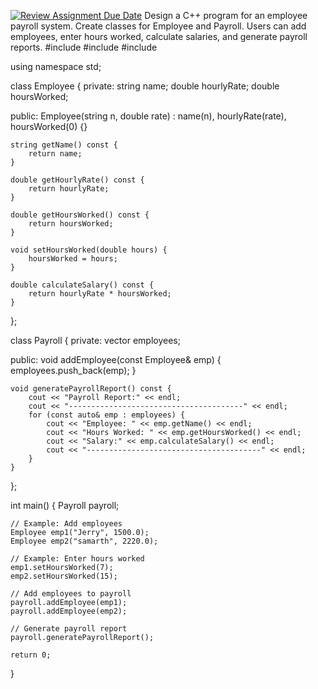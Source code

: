 [![Review Assignment Due Date](https://classroom.github.com/assets/deadline-readme-button-24ddc0f5d75046c5622901739e7c5dd533143b0c8e959d652212380cedb1ea36.svg)](https://classroom.github.com/a/Fmb6W2KK)
Design a C++ program for an employee payroll system. Create classes for Employee and Payroll. Users can add employees, enter hours worked, calculate salaries, and generate payroll reports.
#include <iostream>
#include <vector>
#include <string>

using namespace std;

class Employee {
private:
    string name;
    double hourlyRate;
    double hoursWorked;

public:
    Employee(string n, double rate) : name(n), hourlyRate(rate), hoursWorked(0) {}

    string getName() const {
        return name;
    }

    double getHourlyRate() const {
        return hourlyRate;
    }

    double getHoursWorked() const {
        return hoursWorked;
    }

    void setHoursWorked(double hours) {
        hoursWorked = hours;
    }

    double calculateSalary() const {
        return hourlyRate * hoursWorked;
    }
};

class Payroll {
private:
    vector<Employee> employees;

public:
    void addEmployee(const Employee& emp) {
        employees.push_back(emp);
    }

    void generatePayrollReport() const {
        cout << "Payroll Report:" << endl;
        cout << "---------------------------------------" << endl;
        for (const auto& emp : employees) {
            cout << "Employee: " << emp.getName() << endl;
            cout << "Hours Worked: " << emp.getHoursWorked() << endl;
            cout << "Salary:" << emp.calculateSalary() << endl;
            cout << "---------------------------------------" << endl;
        }
    }
};

int main() {
    Payroll payroll;

    // Example: Add employees
    Employee emp1("Jerry", 1500.0);
    Employee emp2("samarth", 2220.0);

    // Example: Enter hours worked
    emp1.setHoursWorked(7);
    emp2.setHoursWorked(15);

    // Add employees to payroll
    payroll.addEmployee(emp1);
    payroll.addEmployee(emp2);

    // Generate payroll report
    payroll.generatePayrollReport();

    return 0;
}
